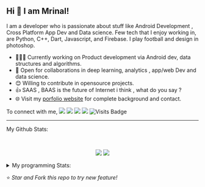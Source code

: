## Hi 👋 I am Mrinal!
I am a developer who is passionate about stuff like Android Development , Cross Platform App Dev and Data science. Few tech that I enjoy working in, are Python, C++, Dart, Javascript, and  Firebase. I play football and design in photoshop.

- 👨🏽‍💻 Currently working on Product development via Android dev, data structures and algorithms.
- 🤝 Open for collaborations in deep learning, analytics , app/web Dev and data science.
- 😊 Willing to contribute in opensource projects.
- 👍 SAAS , BAAS  is the future of Internet i think , what do you say ?
- 🌐 Visit my [porfolio website](https://mrityagi.github.io/portfolio/) for complete background and contact.

To connect with me,
[<img src="https://img.shields.io/badge/linkedin-%230077B5.svg?&style=for-the-badge&logo=linkedin&logoColor=white" />](http://www.linkedin.com/in/mrinal-tyagi-a8bb61179) [<img src = "https://img.shields.io/badge/instagram-%23E4405F.svg?&style=for-the-badge&logo=instagram&logoColor=white">](https://www.instagram.com/mrityagi) [<img src = "https://img.shields.io/badge/facebook-%231877F2.svg?&style=for-the-badge&logo=facebook&logoColor=white">](https://www.facebook.com/profile.php?id=100006664187718&ref=bookmarks) [<img src ="https://img.shields.io/badge/portfolio-web-%23.svg?&style=for-the-badge&logo=&logoColor=white%22">](https://mrityagi.github.io/portfolio/) ![Visits Badge](https://badges.pufler.dev/visits/mrityagi/mrityagi?style=for-the-badge ) 

---
My Github Stats: 

<br>

<p align = "center">
  <img src = "https://github-readme-stats.vercel.app/api?username=mrityagi&count_private=true&show_icons=true&theme=radical&line_height=33">
  <img src = "https://github-readme-stats.vercel.app/api/top-langs/?username=mrityagi&langs_count=4&count_private=true&theme=tokyonight">
</p>


<details>
<summary> My programming Stats: </summary>
  
<!--START_SECTION:waka-->
![Profile Views](http://img.shields.io/badge/Profile%20Views-8-blue)

**🐱 My Github Data** 

> 🏆 281 Contributions in the Year 2020
 > 
> 📦 253.4 kB Used in Github's Storage 
 > 
> 💼 Opted to Hire
 > 
> 📜 15 Public Repositories
 > 
> 🔑 0 Private Repository 
 > 
**I'm an Early 🐤** 

```text
🌞 Morning    9 commits      █░░░░░░░░░░░░░░░░░░░░░░░░   4.46% 
🌆 Daytime    102 commits    ████████████░░░░░░░░░░░░░   50.5% 
🌃 Evening    79 commits     █████████░░░░░░░░░░░░░░░░   39.11% 
🌙 Night      12 commits     █░░░░░░░░░░░░░░░░░░░░░░░░   5.94%

```
📅 **I'm Most Productive on Sunday** 

```text
Monday       23 commits     ██░░░░░░░░░░░░░░░░░░░░░░░   11.39% 
Tuesday      27 commits     ███░░░░░░░░░░░░░░░░░░░░░░   13.37% 
Wednesday    31 commits     ███░░░░░░░░░░░░░░░░░░░░░░   15.35% 
Thursday     28 commits     ███░░░░░░░░░░░░░░░░░░░░░░   13.86% 
Friday       30 commits     ███░░░░░░░░░░░░░░░░░░░░░░   14.85% 
Saturday     28 commits     ███░░░░░░░░░░░░░░░░░░░░░░   13.86% 
Sunday       35 commits     ████░░░░░░░░░░░░░░░░░░░░░   17.33%

```


📊 **This Week I Spent My Time On** 

```text
⌚︎ Time Zone: Asia/Kolkata

💬 Programming Languages: 
Dart                     22 hrs 3 mins       █████████████████████████   99.97% 
YAML                     0 secs              ░░░░░░░░░░░░░░░░░░░░░░░░░   0.03%

```

**I Mostly Code in Dart** 

```text
Dart                     2 repos             ████████░░░░░░░░░░░░░░░░░   33.33% 
CSS                      2 repos             ████████░░░░░░░░░░░░░░░░░   33.33% 
C#                       1 repos             ████░░░░░░░░░░░░░░░░░░░░░   16.67% 
Makefile                 1 repos             ████░░░░░░░░░░░░░░░░░░░░░   16.67%

```



<!--END_SECTION:waka-->

---

</details>

⭐ *Star and Fork this repo to try new feature!* 
